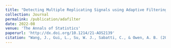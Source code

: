 ```yaml
---
title: "Detecting Multiple Replicating Signals using Adaptive Filtering Procedures"
collection: Journal
permalink: /publication/adafilter
date: 2022-08
venue: 'The Annals of Statistics'
paperurl: 'http://dx.doi.org/10.1214/21-AOS2139'
citation: "Wang, J., Gui, L., Su, W. J., Sabatti, C., & Owen, A. B. (2022). Detecting multiple replicating signals using adaptive filtering procedures. The Annals of Statistics, 50(4), 1890-1909."
---
```

